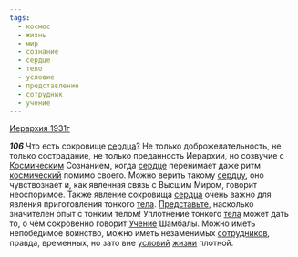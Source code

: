 ```yaml
---
tags:
  - космос
  - жизнь
  - мир
  - сознание
  - сердце
  - тело
  - условие
  - представление
  - сотрудник
  - учение
---
```


[Иерархия 1931г](https://127.0.0.1:4002/agni/1931)

___106___
Что есть сокровище [сердца](../../../tags/#[сердце](../../../tags/#сердце))? Не только доброжелательность, не только сострадание, не только преданность Иерархии, но созвучие с [Космическим](../../../tags/#космос) Сознанием, когда [сердце](../../../tags/#сердце) перенимает даже ритм [космический](../../../tags/#космос) помимо своего. Можно верить такому [сердцу](../../../tags/#сердце), оно чувствознает и, как явленная связь с Высшим Миром, говорит неоспоримое. Также явление сокровища [сердца](../../../tags/#[сердце](../../../tags/#сердце)) очень важно для явления приготовления тонкого [тела](../../../tags/#[тело](../../../tags/#тело)). [Представьте](../../../tags/#представление), насколько значителен опыт с тонким телом! Уплотнение тонкого [тела](../../../tags/#[тело](../../../tags/#тело)) может дать то, о чём сокровенно говорит [Учение](../../../tags/#учение) Шамбалы. Можно иметь непобедимое воинство, можно иметь незаменимых [сотрудников](../../../tags/#сотрудник), правда, временных, но зато вне [условий](../../../tags/#условие) [жизни](../../../tags/#жизнь) плотной.   

